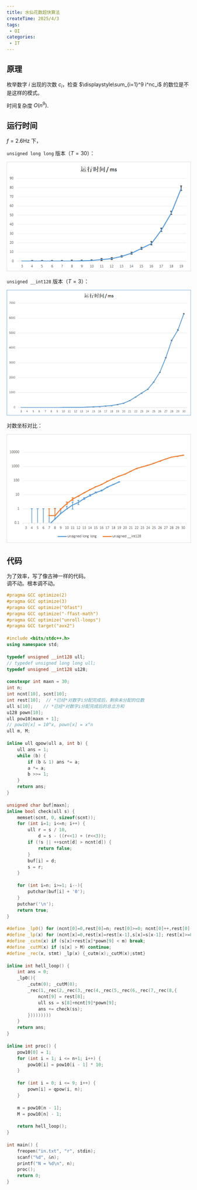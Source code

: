 ```yaml
---
title: 水仙花数超快算法
createTime: 2025/4/3
tags:
 - OI
categories:
 - IT
---
```


## 原理

枚举数字 $i$ 出现的次数 $c_i$，检查 $\displaystyle\sum_{i=1}^9 i^nc_i$ 的数位是不是这样的模式。

时间复杂度 $O(n^9)$.

## 运行时间

$f = 2.6 \mathrm{Hz}$ 下，

`unsigned long long` 版本（$T=30$）：

![加载不出来 QwQ](Armstrong-number/ull.jpg)

`unsigned __int128` 版本（$T=3$）：

![加载不出来 QwQ](Armstrong-number/u128.JPG)

对数坐标对比：

![加载不出来 QwQ](Armstrong-number/comparison.jpg)

## 代码

为了效率，写了像古神一样的代码。  
调不动。根本调不动。

```cpp
#pragma GCC optimize(2)
#pragma GCC optimize(3)
#pragma GCC optimize("Ofast")
#pragma GCC optimize("-ffast-math")
#pragma GCC optimize("unroll-loops")
#pragma GCC target("avx2")

#include <bits/stdc++.h>
using namespace std;

typedef unsigned __int128 ull;
// typedef unsigned long long ull;
typedef unsigned __int128 u128;

constexpr int maxn = 30;
int n;
int ncnt[10], scnt[10];
int rest[10];  // *已经*对数字i分配完成后，剩余未分配的位数
ull s[10];    // *已经*对数字i分配完成后的总立方和
u128 pown[10];
ull pow10[maxn + 1];
// pow10[x] = 10^x, pown[x] = x^n
ull m, M;

inline ull qpow(ull a, int b) {
    ull ans = 1;
    while (b) {
        if (b & 1) ans *= a;
        a *= a;
        b >>= 1;
    }
    return ans;
}

unsigned char buf[maxn];
inline bool check(ull s) {
    memset(scnt, 0, sizeof(scnt));
    for (int i=1; i<=n; i++) {
        ull r = s / 10, 
            d = s - ((r<<1) + (r<<3));
        if (!s || ++scnt[d] > ncnt[d]) {
            return false;
        }
        buf[i] = d;
        s = r;
    }

    for (int i=n; i>=1; i--){
        putchar(buf[i] + '0');
    }
    putchar('\n');
    return true;
}

#define _lp0() for (ncnt[0]=0,rest[0]=n; rest[0]>=0; ncnt[0]++,rest[0]--)
#define _lp(x) for (ncnt[x]=0,rest[x]=rest[x-1],s[x]=s[x-1]; rest[x]>=0; ncnt[x]++,rest[x]--,s[x]+=pown[x])
#define _cutm(x) if (s[x]+rest[x]*pown[9] < m) break;
#define _cutM(x) if (s[x] > M) continue;
#define _rec(x, stmt) _lp(x) {_cutm(x);_cutM(x);stmt}

inline int hell_loop() {
    int ans = 0;
    _lp0(){
        _cutm(0); _cutM(0);
        _rec(1,_rec(2,_rec(3,_rec(4,_rec(5,_rec(6,_rec(7,_rec(8,{
            ncnt[9] = rest[8];
            ull ss = s[8]+ncnt[9]*pown[9];
            ans += check(ss);
        }))))))))
    }
    return ans;
}

inline int proc() {
    pow10[0] = 1;
    for (int i = 1; i <= n+1; i++) {
        pow10[i] = pow10[i - 1] * 10;
    }
    
    for (int i = 0; i <= 9; i++) {
        pown[i] = qpow(i, n);
    }
    
    m = pow10[n - 1];
    M = pow10[n] - 1;
    
    return hell_loop();
}

int main() {
    freopen("in.txt", "r", stdin);
    scanf("%d", &n);
    printf("N = %d\n", n);
    proc();
    return 0;
}
```
